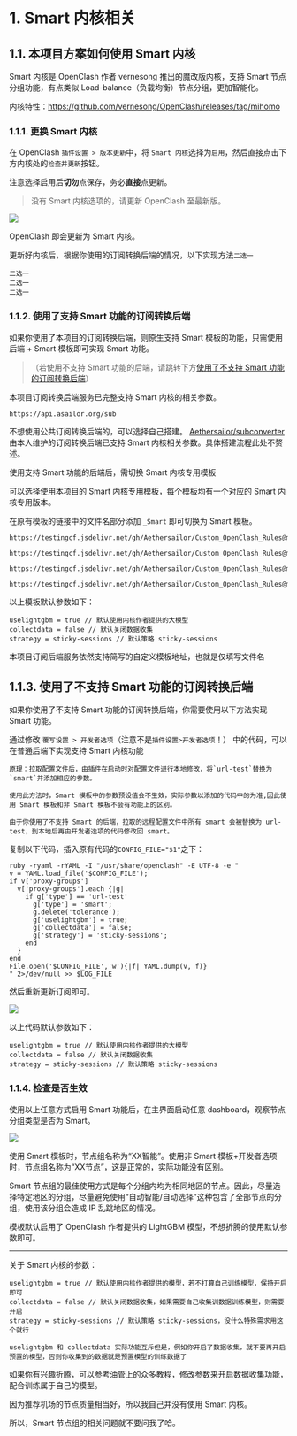 # 1. Smart 内核相关

## 1.1. 本项目方案如何使用 Smart 内核  

Smart 内核是 OpenClash 作者 vernesong 推出的魔改版内核，支持 Smart 节点分组功能，有点类似 Load-balance（负载均衡）节点分组，更加智能化。

内核特性：https://github.com/vernesong/OpenClash/releases/tag/mihomo  

### 1.1.1. 更换 Smart 内核

在 OpenClash `插件设置 > 版本更新`中，将 `Smart 内核`选择为`启用`，然后直接点击下方内核处的`检查并更新`按钮。 
 
注意选择启用后**切勿**点保存，务必**直接**点更新。 

> 没有 Smart 内核选项的，请更新 OpenClash 至最新版。

![](doc/openclash/pics/smart-core-update.png)

OpenClash 即会更新为 Smart 内核。 

更新好内核后，根据你使用的订阅转换后端的情况，以下实现方法`二选一`
```
二选一
二选一
二选一
```

### 1.1.2. 使用了支持 Smart 功能的订阅转换后端

如果你使用了本项目的订阅转换后端，则原生支持 Smart 模板的功能，只需使用后端 + Smart 模板即可实现 Smart 功能。

> （若使用不支持 Smart 功能的后端，请跳转下方[使用了不支持 Smart 功能的订阅转换后端](#113-使用了不支持-smart-功能的订阅转换后端)）

本项目订阅转换后端服务已完整支持 Smart 内核的相关参数。

```
https://api.asailor.org/sub
```
不想使用公共订阅转换后端的，可以选择自己搭建。 
[Aethersailor/subconverter](https://github.com/Aethersailor/subconverter)  
由本人维护的订阅转换后端已支持 Smart 内核相关参数。具体搭建流程此处不赘述。  

使用支持 Smart 功能的后端后，需切换 Smart 内核专用模板  

可以选择使用本项目的 Smart 内核专用模板，每个模板均有一个对应的 Smart 内核专用版本。  

在原有模板的链接中的文件名部分添加 `_Smart` 即可切换为 Smart 模板。  

```
https://testingcf.jsdelivr.net/gh/Aethersailor/Custom_OpenClash_Rules@main/cfg/Custom_Clash_Smart.ini
```
```
https://testingcf.jsdelivr.net/gh/Aethersailor/Custom_OpenClash_Rules@main/cfg/Custom_Clash_Smart_Lite.ini
```
```
https://testingcf.jsdelivr.net/gh/Aethersailor/Custom_OpenClash_Rules@main/cfg/Custom_Clash_Smart_GFW.ini
```
```
https://testingcf.jsdelivr.net/gh/Aethersailor/Custom_OpenClash_Rules@main/cfg/Custom_Clash_Smart_Full.ini
```
以上模板默认参数如下：
```
uselightgbm = true // 默认使用内核作者提供的大模型
collectdata = false // 默认关闭数据收集
strategy = sticky-sessions // 默认策略 sticky-sessions
```
本项目订阅后端服务依然支持简写的自定义模板地址，也就是仅填写文件名


## 1.1.3. 使用了不支持 Smart 功能的订阅转换后端

如果你使用了不支持 Smart 功能的订阅转换后端，你需要使用以下方法实现 Smart 功能。  

通过修改 `覆写设置 > 开发者选项`（注意不是`插件设置>开发者选项`！） 中的代码，可以在普通后端下实现支持 Smart 内核功能
```
原理：拉取配置文件后，由插件在启动时对配置文件进行本地修改，将`url-test`替换为`smart`并添加相应的参数。

使用此方法时，Smart 模板中的参数预设值会不生效，实际参数以添加的代码中的为准,因此使用 Smart 模板和非 Smart 模板不会有功能上的区别。  

由于你使用了不支持 Smart 的后端，拉取的远程配置文件中所有 smart 会被替换为 url-test，到本地后再由开发者选项的代码修改回 smart。
```

复制以下代码，插入原有代码的`CONFIG_FILE="$1"`之下：  
```
ruby -ryaml -rYAML -I "/usr/share/openclash" -E UTF-8 -e "
v = YAML.load_file('$CONFIG_FILE');
if v['proxy-groups']
  v['proxy-groups'].each {|g|
    if g['type'] == 'url-test'
      g['type'] = 'smart';
      g.delete('tolerance');
      g['uselightgbm'] = true;
      g['collectdata'] = false;
      g['strategy'] = 'sticky-sessions';
    end
  }
end
File.open('$CONFIG_FILE','w'){|f| YAML.dump(v, f)}
" 2>/dev/null >> $LOG_FILE
```

然后重新更新订阅即可。

![](https://github.com/Aethersailor/Custom_OpenClash_Rules/blob/main/doc/openclash/pics/smart-core.png)
 

以上代码默认参数如下：
```
uselightgbm = true // 默认使用内核作者提供的大模型
collectdata = false // 默认关闭数据收集
strategy = sticky-sessions // 默认策略 sticky-sessions
```

### 1.1.4. 检查是否生效  

使用以上任意方式启用 Smart 功能后，在主界面启动任意 dashboard，观察节点分组类型是否为 Smart。  

![](doc/openclash/pics/smart-dashboard.png)

使用 Smart 模板时，节点组名称为“XX智能”。使用非 Smart 模板+开发者选项时，节点组名称为“XX节点”，这是正常的，实际功能没有区别。  


Smart 节点组的最佳使用方式是每个分组内均为相同地区的节点。因此，尽量选择特定地区的分组，尽量避免使用“自动智能/自动选择”这种包含了全部节点的分组，使用该分组会造成 IP 乱跳地区的情况。  

模板默认启用了 OpenClash 作者提供的 LightGBM 模型，不想折腾的使用默认参数即可。  

***

关于 Smart 内核的参数：

```
uselightgbm = true // 默认使用内核作者提供的模型，若不打算自己训练模型，保持开启即可
collectdata = false // 默认关闭数据收集，如果需要自己收集训数据训练模型，则需要开启
strategy = sticky-sessions // 默认策略 sticky-sessions，没什么特殊需求用这个就行

uselightgbm 和 collectdata 实际功能互斥但是，例如你开启了数据收集，就不要再开启预置的模型，否则你收集到的数据就是预置模型的训练数据了
```
如果你有兴趣折腾，可以参考油管上的众多教程，修改参数来开启数据收集功能，配合训练属于自己的模型。

因为推荐机场的节点质量相当好，所以我自己并没有使用 Smart 内核。  

所以，Smart 节点组的相关问题就不要问我了哈。  

